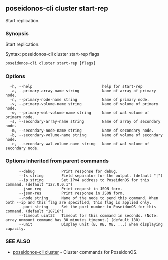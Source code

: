 ## poseidonos-cli cluster start-rep

Start replication.

### Synopsis


Start replication.

Syntax:
	poseidonos-cli cluster start-rep flags
          

```
poseidonos-cli cluster start-rep [flags]
```

### Options

```
  -h, --help                               help for start-rep
  -a, --primary-array-name string          Name of array of primary node.
  -n, --primary-node-name string           Name of primary node.
  -v, --primary-volume-name string         Name of volume of primary node.
  -w, --primary-wal-volume-name string     Name of wal volume of primary node.
  -s, --secondary-array-name string        Name of array of secondary node.
  -m, --secondary-node-name string         Name of secondary node.
  -b, --secondary-volume-name string       Name of volume of secondary node.
  -e, --secondary-wal-volume-name string   Name of wal volume of secondary node.
```

### Options inherited from parent commands

```
      --debug            Print response for debug.
      --fs string        Field separator for the output. (default "|")
      --ip string        Set IPv4 address to PoseidonOS for this command. (default "127.0.0.1")
      --json-req         Print request in JSON form.
      --json-res         Print response in JSON form.
      --node string      Name of the node to send this command. When both --ip and this flag are specified, this flag is applied only.
      --port string      Set the port number to PoseidonOS for this command. (default "18716")
      --timeout uint32   Timeout for this command in seconds. (Note: array unmount command has 30 minutes timeout.) (default 180)
      --unit             Display unit (B, KB, MB, ...) when displaying capacity.
```

### SEE ALSO

* [poseidonos-cli cluster](poseidonos-cli_cluster.md)	 - Cluster commands for PoseidonOS.

